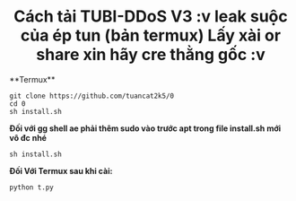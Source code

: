 <h1 align="center">Cách tải TUBI-DDoS V3 :v leak suộc của ép tun (bản termux)
Lấy xài or share xin hãy cre thằng gốc :v</h1>
**Termux**

```shell script
git clone https://github.com/tuancat2k5/0
cd 0
sh install.sh
```
**Đối với gg shell
ae phải thêm sudo vào trước apt trong file install.sh mới vô đc nhé**
```shell script
sh install.sh
```
**Đối Với Termux sau khi cài:**
```shell script
python t.py
```
